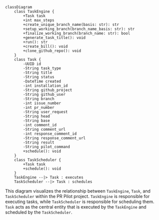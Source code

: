 ```mermaid
classDiagram
    class TaskEngine {
        +Task task
        +int max_steps
        +create_unique_branch_name(basis: str): str
        +setup_working_branch(branch_name_basis: str): str
        +finalize_working_branch(branch_name: str): bool
        +generate_task_title(): void
        +run(): str
        +create_bill(): void
        +clone_github_repo(): void
    }
    class Task {
        -UUID id
        -String task_type
        -String title
        -String status
        -DateTime created
        -int installation_id
        -String github_project
        -String github_user
        -String branch
        -int issue_number
        -int pr_number
        -String user_request
        -String head
        -String base
        -int comment_id
        -String comment_url
        -int response_comment_id
        -String response_comment_url
        -String result
        -String pilot_command
        +schedule(): void
    }
    class TaskScheduler {
        +Task task
        +schedule(): void
    }
    TaskEngine --|> Task : executes
    TaskScheduler --|> Task : schedules
```

This diagram visualizes the relationship between `TaskEngine`, `Task`, and `TaskScheduler` within the PR Pilot project. `TaskEngine` is responsible for executing tasks, while `TaskScheduler` is responsible for scheduling them. `Task` acts as the central entity that is executed by the `TaskEngine` and scheduled by the `TaskScheduler`.